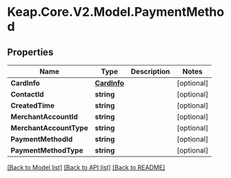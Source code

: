 # Keap.Core.V2.Model.PaymentMethod

## Properties

Name | Type | Description | Notes
------------ | ------------- | ------------- | -------------
**CardInfo** | [**CardInfo**](CardInfo.md) |  | [optional] 
**ContactId** | **string** |  | [optional] 
**CreatedTime** | **string** |  | [optional] 
**MerchantAccountId** | **string** |  | [optional] 
**MerchantAccountType** | **string** |  | [optional] 
**PaymentMethodId** | **string** |  | [optional] 
**PaymentMethodType** | **string** |  | [optional] 

[[Back to Model list]](../README.md#documentation-for-models) [[Back to API list]](../README.md#documentation-for-api-endpoints) [[Back to README]](../README.md)

